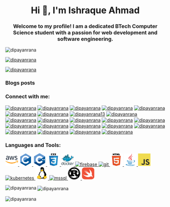 <h1 align="center">Hi 👋, I'm Ishraque Ahmad</h1>
<h3 align="center">Welcome to my profile! I am a dedicated BTech Computer Science student with a passion for web development and software engineering.</h3>

<p align="left"> <img src="https://komarev.com/ghpvc/?username=dipayanrana&label=Profile%20views&color=0e75b6&style=flat" alt="dipayanrana" /> </p>

<p align="left"> <a href="https://github.com/ryo-ma/github-profile-trophy"><img src="https://github-profile-trophy.vercel.app/?username=dipayanrana" alt="dipayanrana" /></a> </p>

<p align="left"> <a href="https://twitter.com/dipayanrana" target="blank"><img src="https://img.shields.io/twitter/follow/dipayanrana?logo=twitter&style=for-the-badge" alt="dipayanrana" /></a> </p>

### Blogs posts
<!-- BLOG-POST-LIST:START -->
<!-- BLOG-POST-LIST:END -->

<h3 align="left">Connect with me:</h3>
<p align="left">
<a href="https://codepen.io/dipayanrana" target="blank"><img align="center" src="https://raw.githubusercontent.com/rahuldkjain/github-profile-readme-generator/master/src/images/icons/Social/codepen.svg" alt="dipayanrana" height="30" width="40" /></a>
<a href="https://dev.to/dipayanrana" target="blank"><img align="center" src="https://raw.githubusercontent.com/rahuldkjain/github-profile-readme-generator/master/src/images/icons/Social/devto.svg" alt="dipayanrana" height="30" width="40" /></a>
<a href="https://twitter.com/dipayanrana" target="blank"><img align="center" src="https://raw.githubusercontent.com/rahuldkjain/github-profile-readme-generator/master/src/images/icons/Social/twitter.svg" alt="dipayanrana" height="30" width="40" /></a>
<a href="https://linkedin.com/in/dipayanrana" target="blank"><img align="center" src="https://raw.githubusercontent.com/rahuldkjain/github-profile-readme-generator/master/src/images/icons/Social/linked-in-alt.svg" alt="dipayanrana" height="30" width="40" /></a>
<a href="https://stackoverflow.com/users/dipayanrana" target="blank"><img align="center" src="https://raw.githubusercontent.com/rahuldkjain/github-profile-readme-generator/master/src/images/icons/Social/stack-overflow.svg" alt="dipayanrana" height="30" width="40" /></a>
<a href="https://codesandbox.com/dipayanrana" target="blank"><img align="center" src="https://raw.githubusercontent.com/rahuldkjain/github-profile-readme-generator/master/src/images/icons/Social/codesandbox.svg" alt="dipayanrana" height="30" width="40" /></a>
<a href="https://kaggle.com/dipayanrana" target="blank"><img align="center" src="https://raw.githubusercontent.com/rahuldkjain/github-profile-readme-generator/master/src/images/icons/Social/kaggle.svg" alt="dipayanrana" height="30" width="40" /></a>
<a href="https://fb.com/dipayanrana13" target="blank"><img align="center" src="https://raw.githubusercontent.com/rahuldkjain/github-profile-readme-generator/master/src/images/icons/Social/facebook.svg" alt="dipayanrana13" height="30" width="40" /></a>
<a href="https://instagram.com/dipayanrana" target="blank"><img align="center" src="https://raw.githubusercontent.com/rahuldkjain/github-profile-readme-generator/master/src/images/icons/Social/instagram.svg" alt="dipayanrana" height="30" width="40" /></a>
<a href="https://dribbble.com/dipayanrana" target="blank"><img align="center" src="https://raw.githubusercontent.com/rahuldkjain/github-profile-readme-generator/master/src/images/icons/Social/dribbble.svg" alt="dipayanrana" height="30" width="40" /></a>
<a href="https://www.behance.net/dipayanrana" target="blank"><img align="center" src="https://raw.githubusercontent.com/rahuldkjain/github-profile-readme-generator/master/src/images/icons/Social/behance.svg" alt="dipayanrana" height="30" width="40" /></a>
<a href="https://hashnode.com/dipayanrana" target="blank"><img align="center" src="https://raw.githubusercontent.com/rahuldkjain/github-profile-readme-generator/master/src/images/icons/Social/hashnode.svg" alt="dipayanrana" height="30" width="40" /></a>
<a href="https://medium.com/dipayanrana" target="blank"><img align="center" src="https://raw.githubusercontent.com/rahuldkjain/github-profile-readme-generator/master/src/images/icons/Social/medium.svg" alt="dipayanrana" height="30" width="40" /></a>
<a href="https://www.youtube.com/c/dipayanrana" target="blank"><img align="center" src="https://raw.githubusercontent.com/rahuldkjain/github-profile-readme-generator/master/src/images/icons/Social/youtube.svg" alt="dipayanrana" height="30" width="40" /></a>
<a href="https://www.codechef.com/users/dipayanrana" target="blank"><img align="center" src="https://cdn.jsdelivr.net/npm/simple-icons@3.1.0/icons/codechef.svg" alt="dipayanrana" height="30" width="40" /></a>
<a href="https://www.hackerrank.com/dipayanrana" target="blank"><img align="center" src="https://raw.githubusercontent.com/rahuldkjain/github-profile-readme-generator/master/src/images/icons/Social/hackerrank.svg" alt="dipayanrana" height="30" width="40" /></a>
<a href="https://codeforces.com/profile/dipayanrana" target="blank"><img align="center" src="https://raw.githubusercontent.com/rahuldkjain/github-profile-readme-generator/master/src/images/icons/Social/codeforces.svg" alt="dipayanrana" height="30" width="40" /></a>
<a href="https://www.leetcode.com/dipayanrana" target="blank"><img align="center" src="https://raw.githubusercontent.com/rahuldkjain/github-profile-readme-generator/master/src/images/icons/Social/leet-code.svg" alt="dipayanrana" height="30" width="40" /></a>
<a href="https://www.hackerearth.com/dipayanrana" target="blank"><img align="center" src="https://raw.githubusercontent.com/rahuldkjain/github-profile-readme-generator/master/src/images/icons/Social/hackerearth.svg" alt="dipayanrana" height="30" width="40" /></a>
<a href="https://auth.geeksforgeeks.org/user/dipayanrana" target="blank"><img align="center" src="https://raw.githubusercontent.com/rahuldkjain/github-profile-readme-generator/master/src/images/icons/Social/geeks-for-geeks.svg" alt="dipayanrana" height="30" width="40" /></a>
<a href="https://www.topcoder.com/members/dipayanrana" target="blank"><img align="center" src="https://raw.githubusercontent.com/rahuldkjain/github-profile-readme-generator/master/src/images/icons/Social/topcoder.svg" alt="dipayanrana" height="30" width="40" /></a>
<a href="https://discord.gg/dipayanrana" target="blank"><img align="center" src="https://raw.githubusercontent.com/rahuldkjain/github-profile-readme-generator/master/src/images/icons/Social/discord.svg" alt="dipayanrana" height="30" width="40" /></a>
<a href="/dipayanrana" target="blank"><img align="center" src="https://raw.githubusercontent.com/rahuldkjain/github-profile-readme-generator/master/src/images/icons/Social/rss.svg" alt="dipayanrana" height="30" width="40" /></a>
</p>

<h3 align="left">Languages and Tools:</h3>
<p align="left"> <a href="https://aws.amazon.com" target="_blank" rel="noreferrer"> <img src="https://raw.githubusercontent.com/devicons/devicon/master/icons/amazonwebservices/amazonwebservices-original-wordmark.svg" alt="aws" width="40" height="40"/> </a> <a href="https://www.cprogramming.com/" target="_blank" rel="noreferrer"> <img src="https://raw.githubusercontent.com/devicons/devicon/master/icons/c/c-original.svg" alt="c" width="40" height="40"/> </a> <a href="https://www.w3schools.com/cpp/" target="_blank" rel="noreferrer"> <img src="https://raw.githubusercontent.com/devicons/devicon/master/icons/cplusplus/cplusplus-original.svg" alt="cplusplus" width="40" height="40"/> </a> <a href="https://www.w3schools.com/css/" target="_blank" rel="noreferrer"> <img src="https://raw.githubusercontent.com/devicons/devicon/master/icons/css3/css3-original-wordmark.svg" alt="css3" width="40" height="40"/> </a> <a href="https://www.docker.com/" target="_blank" rel="noreferrer"> <img src="https://raw.githubusercontent.com/devicons/devicon/master/icons/docker/docker-original-wordmark.svg" alt="docker" width="40" height="40"/> </a> <a href="https://firebase.google.com/" target="_blank" rel="noreferrer"> <img src="https://www.vectorlogo.zone/logos/firebase/firebase-icon.svg" alt="firebase" width="40" height="40"/> </a> <a href="https://git-scm.com/" target="_blank" rel="noreferrer"> <img src="https://www.vectorlogo.zone/logos/git-scm/git-scm-icon.svg" alt="git" width="40" height="40"/> </a> <a href="https://www.w3.org/html/" target="_blank" rel="noreferrer"> <img src="https://raw.githubusercontent.com/devicons/devicon/master/icons/html5/html5-original-wordmark.svg" alt="html5" width="40" height="40"/> </a> <a href="https://www.java.com" target="_blank" rel="noreferrer"> <img src="https://raw.githubusercontent.com/devicons/devicon/master/icons/java/java-original.svg" alt="java" width="40" height="40"/> </a> <a href="https://developer.mozilla.org/en-US/docs/Web/JavaScript" target="_blank" rel="noreferrer"> <img src="https://raw.githubusercontent.com/devicons/devicon/master/icons/javascript/javascript-original.svg" alt="javascript" width="40" height="40"/> </a> <a href="https://kubernetes.io" target="_blank" rel="noreferrer"> <img src="https://www.vectorlogo.zone/logos/kubernetes/kubernetes-icon.svg" alt="kubernetes" width="40" height="40"/> </a> <a href="https://www.linux.org/" target="_blank" rel="noreferrer"> <img src="https://raw.githubusercontent.com/devicons/devicon/master/icons/linux/linux-original.svg" alt="linux" width="40" height="40"/> </a> <a href="https://www.microsoft.com/en-us/sql-server" target="_blank" rel="noreferrer"> <img src="https://www.svgrepo.com/show/303229/microsoft-sql-server-logo.svg" alt="mssql" width="40" height="40"/> </a> <a href="https://www.rust-lang.org" target="_blank" rel="noreferrer"> <img src="https://raw.githubusercontent.com/devicons/devicon/master/icons/rust/rust-plain.svg" alt="rust" width="40" height="40"/> </a> <a href="https://developer.apple.com/swift/" target="_blank" rel="noreferrer"> <img src="https://raw.githubusercontent.com/devicons/devicon/master/icons/swift/swift-original.svg" alt="swift" width="40" height="40"/> </a> </p>

<p><img align="left" src="https://github-readme-stats.vercel.app/api/top-langs?username=dipayanrana&show_icons=true&locale=en&layout=compact" alt="dipayanrana" /></p>

<p>&nbsp;<img align="center" src="https://github-readme-stats.vercel.app/api?username=dipayanrana&show_icons=true&locale=en" alt="dipayanrana" /></p>

<p><img align="center" src="https://github-readme-streak-stats.herokuapp.com/?user=dipayanrana&" alt="dipayanrana" /></p>
